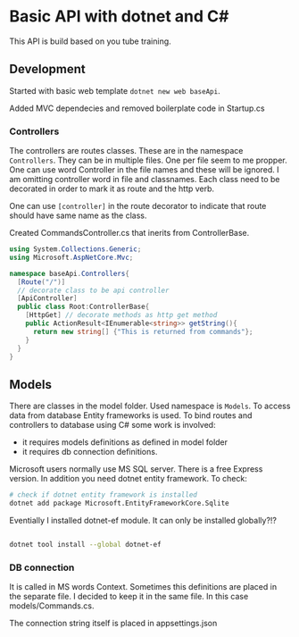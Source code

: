 # Basic API with dotnet and C\#

This API is build based on you tube training.

## Development

Started with basic web template `dotnet new web baseApi`.

Added MVC dependecies and removed boilerplate code in Startup.cs

### Controllers

The controllers are routes classes. These are in the namespace `Controllers`. They can be in multiple files. One per file seem to me propper. One can use word Controller in the file names and these will be ignored. I am omitting controller word in file and classnames. Each class need to be decorated in order to mark it as route and the http verb.

One can use `[controller]` in the route decorator to indicate that route should have same name as the class.

Created CommandsController.cs that inerits from ControllerBase.

```c#
using System.Collections.Generic;
using Microsoft.AspNetCore.Mvc;

namespace baseApi.Controllers{
  [Route("/")]
  // decorate class to be api controller
  [ApiController]
  public class Root:ControllerBase{
    [HttpGet] // decorate methods as http get method
    public ActionResult<IEnumerable<string>> getString(){
      return new string[] {"This is returned from commands"};
    }
  }
}

```

## Models

There are classes in the model folder. Used namespace is `Models`. To access data from database Entity frameworks is used. To bind routes and controllers to database using C# some work is involved:

- it requires models definitions as defined in model folder
- it requires db connection definitions.

Microsoft users normally use MS SQL server. There is a free Express version. In addition you need dotnet entity framework. To check:

```bash
# check if dotnet entity framework is installed
dotnet add package Microsoft.EntityFrameworkCore.Sqlite
```

Eventially I installed dotnet-ef module. It can only be installed globally?!?

```bash

dotnet tool install --global dotnet-ef

```

### DB connection

It is called in MS words Context. Sometimes this definitions are placed in the separate file. I decided to keep it in the same file. In this case models/Commands.cs.

The connection string itself is placed in appsettings.json
